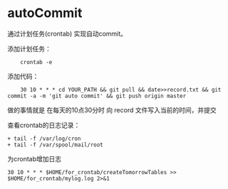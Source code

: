 # autoCommit

通过计划任务(crontab) 实现自动commit。

添加计划任务：

        crontab -e

添加代码：

        30 10 * * * cd YOUR_PATH && git pull && date>>record.txt && git commit -a -m 'git auto commit' && git push origin master

做的事情就是 在每天的10点30分时 向 record 文件写入当前的时间，并提交

查看crontab的日志记录：

    + tail -f /var/log/cron
    + tail -f /var/spool/mail/root

为crontab增加日志

    30 10 * * * $HOME/for_crontab/createTomorrowTables >> $HOME/for_crontab/mylog.log 2>&1

